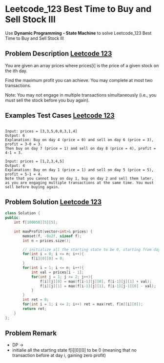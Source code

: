 # Leetcode_123 Best Time to Buy and Sell Stock III


Use **Dynamic Programming - State Machine** to solve Leetcode_123 Best Time to Buy and Sell Stock III
<!--more-->

## Problem Description [Leetcode 123](https://leetcode.com/problems/best-time-to-buy-and-sell-stock-iii/)


<p>

You are given an array prices where prices[i] is the price of a given stock on the ith day.

Find the maximum profit you can achieve. You may complete at most two transactions.

Note: You may not engage in multiple transactions simultaneously (i.e., you must sell the stock before you buy again).

</p>

## Examples Test Cases [Leetcode 123](https://leetcode.com/problems/best-time-to-buy-and-sell-stock-iii/)

```

Input: prices = [3,3,5,0,0,3,1,4]
Output: 6
Explanation: Buy on day 4 (price = 0) and sell on day 6 (price = 3), profit = 3-0 = 3.
Then buy on day 7 (price = 1) and sell on day 8 (price = 4), profit = 4-1 = 3.

```

```
Input: prices = [1,2,3,4,5]
Output: 4
Explanation: Buy on day 1 (price = 1) and sell on day 5 (price = 5), profit = 5-1 = 4.
Note that you cannot buy on day 1, buy on day 2 and sell them later, as you are engaging multiple transactions at the same time. You must sell before buying again.
```



## Problem Solution [Leetcode 123](https://leetcode.com/problems/best-time-to-buy-and-sell-stock-iii/)

```cpp
class Solution {
public:
    int f[100050][5][5];
    
    int maxProfit(vector<int>& prices) {
        memset(f, -0x2f, sizeof f);
        int n = prices.size();

        // initialize all the starting state to be 0, starting from day i, and do no transaction before
        for(int i = 0; i <= n; i++){
            f[i][0][0] = 0;
        }
        for(int i = 1; i <= n; i++){
            int val = prices[i - 1];
            for(int j = 1; j <= 2; j++){
                f[i][j][0] = max(f[i-1][j][0], f[i-1][j][1] + val);
                f[i][j][1] = max(f[i-1][j][1], f[i-1][j-1][0] - val);
            }
        }
        int ret = 0;
        for(int i = 1; i <= 2; i++) ret = max(ret, f[n][i][0]);
        return ret;
    }
};
```
## Problem Remark 
- DP -> 
- initialie all the starting state f[i][0][0] to be 0 (meaning that no transaction before at day i, gaining zero profit)



